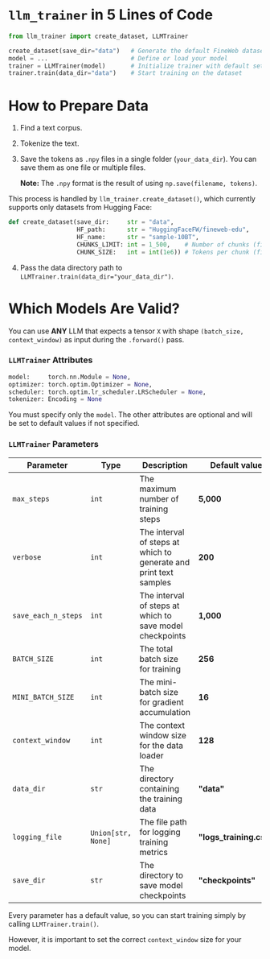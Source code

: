 # `llm_trainer` in 5 Lines of Code

```python
from llm_trainer import create_dataset, LLMTrainer

create_dataset(save_dir="data")   # Generate the default FineWeb dataset
model = ...                       # Define or load your model
trainer = LLMTrainer(model)       # Initialize trainer with default settings
trainer.train(data_dir="data")    # Start training on the dataset
```

# How to Prepare Data

1. Find a text corpus.
2. Tokenize the text.
3. Save the tokens as `.npy` files in a single folder (`your_data_dir`). You can save them as one file or multiple files.

   **Note:** The `.npy` format is the result of using `np.save(filename, tokens)`.

This process is handled by `llm_trainer.create_dataset()`, which currently supports only datasets from Hugging Face:

```python
def create_dataset(save_dir:     str = "data",
                   HF_path:      str = "HuggingFaceFW/fineweb-edu",
                   HF_name:      str = "sample-10BT",
                   CHUNKS_LIMIT: int = 1_500,    # Number of chunks (files) to create
                   CHUNK_SIZE:   int = int(1e6)) # Tokens per chunk (file)
```

4. Pass the data directory path to `LLMTrainer.train(data_dir="your_data_dir")`.

# Which Models Are Valid?

You can use **ANY** LLM that expects a tensor `X` with shape `(batch_size, context_window)` as input during the `.forward()` pass.

### `LLMTrainer` Attributes

```python
model:     torch.nn.Module = None,
optimizer: torch.optim.Optimizer = None,
scheduler: torch.optim.lr_scheduler.LRScheduler = None,
tokenizer: Encoding = None
```

You must specify only the `model`. The other attributes are optional and will be set to default values if not specified.

### `LLMTrainer` Parameters

| Parameter            | Type           | Description | Default value
|----------------------|---------------|-------------|---------------|
| `max_steps`         | `int` | The maximum number of training steps | **5,000** |
| `verbose`           | `int` | The interval of steps at which to generate and print text samples | **200** |
| `save_each_n_steps` | `int` | The interval of steps at which to save model checkpoints | **1,000** |
| `BATCH_SIZE`        | `int` | The total batch size for training | **256** |
| `MINI_BATCH_SIZE`   | `int` | The mini-batch size for gradient accumulation | **16** |
| `context_window`    | `int` | The context window size for the data loader | **128** |
| `data_dir`         | `str` | The directory containing the training data | **"data"** |
| `logging_file`      | `Union[str, None]` | The file path for logging training metrics | **"logs_training.csv"** |
| `save_dir`         | `str` | The directory to save model checkpoints | **"checkpoints"** |



Every parameter has a default value, so you can start training simply by calling `LLMTrainer.train()`.

However, it is important to set the correct `context_window` size for your model.
